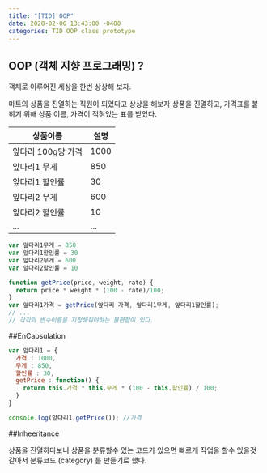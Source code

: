 ```yaml
---
title: "[TID] OOP"
date: 2020-02-06 13:43:00 -0400
categories: TID OOP class prototype 
---
```

## OOP (객체 지향 프로그래밍) ?

객체로 이루어진 세상을 한번 상상해 보자.

마트의 상품을 진열하는 직원이 되었다고 상상을 해보자 상품을 진열하고, 가격표를 붙히기 위해 상품 이름, 가격이 적혀있는 표를 받았다.


상품이름 | 설명
--- | --- |
|앞다리 100g당 가격 | 1000  |
|앞다리1 무게 | 850 |
|앞다리1 할인률  |  30 |
|앞다리2 무게 | 600 |
|앞다리2 할인률 | 10  |
| ... | ... |

```js
var 앞다리1무게 = 850
var 앞다리1할인률 = 30
var 앞다리2무게 = 600
var 앞다리2할인률 = 10

function getPrice(price, weight, rate) {
  return price * weight * (100 - rate)/100;
}
var 앞다리1가격 = getPrice(앞다리 가격, 앞다리1무게, 앞다리1할인률);
// ...
// 각각의 변수이름을 지정해줘야하는 불편함이 있다.
```
##EnCapsulation
```js
var 앞다리1 = {
  가격 : 1000,
  무게 : 850,
  할인률 : 30,
  getPrice : function() {
    return this.가격 * this.무게 * (100 - this.할인률) / 100;
  }
}

console.log(앞다리1.getPrice()); //가격
```

##Inheeritance

상품을 진열하다보니 상품을 분류할수 있는 코드가 있으면 빠르게 작업을 할수 있을것 같아서 분류코드 (category) 를 만들기로 했다.
